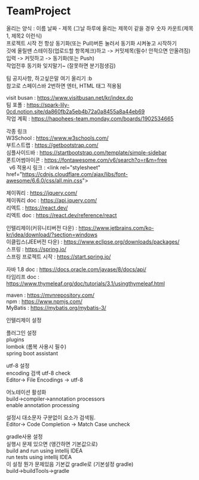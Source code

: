 # TeamProject
올리는 양식 : 이름 날짜 - 제목 (그날 하루에 올리는 제목이 같을 경우 숫자 카운트(제목1, 제목2 이런식)  
프로젝트 시작 전 항상 동기화(또는 Pull)버튼 눌러서 동기화 시켜놓고 시작하기  
깃에 올릴땐 스테이징(업로드할 항목체크)하고 -> 커밋제목(필수! 안적으면 안올려짐)입력 -> 커밋하고 -> 동기화(또는 Push)  
작업전후 동기화 잊지말기~ (잘못하면 분기점생김)  
  
팀 공지사항, 하고싶은말 여기 올리기 :b  
참고로 스페이스바 2번하면 엔터, HTML 태그 적용됨  
  
visit busan : https://www.visitbusan.net/kr/index.do  
팀 포폴 : https://spark-lily-0cd.notion.site/da860fb2a5eb4b72a0a8455a8a44eb69  
작업 계획 : https://hapohees-team.monday.com/boards/1902534665  
  
  
각종 링크  
W3School : https://www.w3schools.com/  
부트스트랩 :  https://getbootstrap.com/  
심플사이드바 : https://startbootstrap.com/template/simple-sidebar  
폰트어썸아이콘 : https://fontawesome.com/v6/search?o=r&m=free  
&nbsp;&nbsp;v6 적용시 링크 : &lt;link rel="stylesheet" href="https://cdnjs.cloudflare.com/ajax/libs/font-awesome/6.6.0/css/all.min.css"&gt;  
  
제이쿼리 : https://jquery.com/  
제이쿼리 doc : https://api.jquery.com/  
리엑트 : https://react.dev/  
리엑트 doc : https://react.dev/reference/react  
  
인텔리제이(커뮤니티버전 다운) : https://www.jetbrains.com/ko-kr/idea/download/?section=windows  
이클립스(JEE버전 다운) : https://www.eclipse.org/downloads/packages/  
스프링 : https://spring.io/  
스프링 프로젝트 시작 : https://start.spring.io/  
  
자바 1.8 doc : https://docs.oracle.com/javase/8/docs/api/  
타임리프 doc : https://www.thymeleaf.org/doc/tutorials/3.1/usingthymeleaf.html  
  
maven : https://mvnrepository.com/  
npm : https://www.npmjs.com/  
MyBatis : https://mybatis.org/mybatis-3/  
  
  
인텔리제이 설정  
  
플러그인 설정  
plugins  
lombok (롬복 사용시 필수)  
spring boot assistant  
  
utf-8 설정  
encoding 검색 utf-8 check  
Editor-> File Encodings -> utf-8  
  
어노테이션 활성화  
build->compiler->annotation processors  
enable annotation processing  
  
설정시 대소문자 구분없이 요소가 검색됨.  
Editor-> Code Completion -> Match Case  uncheck  
  
gradle사용 설정  
실행시 문제 있으면 (앵간하면 기본값으로)  
build and run using intellij IDEA  
run tests using intellij IDEA  
이 설정 뭔가 문제있음 기본값 gradle로 (기본설정 gradle)  
build->buildTools->gradle  
